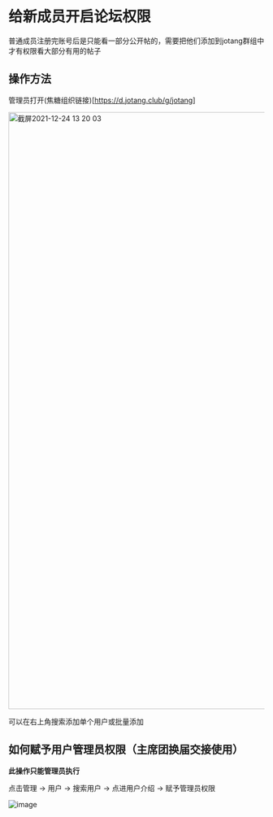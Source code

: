 # 给新成员开启论坛权限

普通成员注册完账号后是只能看一部分公开帖的，需要把他们添加到jotang群组中才有权限看大部分有用的帖子

## 操作方法

管理员打开(焦糖组织链接)[https://d.jotang.club/g/jotang]

<img width="1175" alt="截屏2021-12-24 13 20 03" src="https://user-images.githubusercontent.com/24751013/147319708-2dfa4597-31fa-47e6-9083-a4d71634d193.png">


可以在右上角搜索添加单个用户或批量添加

## 如何赋予用户管理员权限（主席团换届交接使用）

**此操作只能管理员执行**

点击管理 -> 用户 -> 搜索用户 -> 点进用户介绍 -> 赋予管理员权限

![image](https://user-images.githubusercontent.com/24751013/147319677-3d7850d8-3db6-4970-ae29-80edf948ed6b.png)

